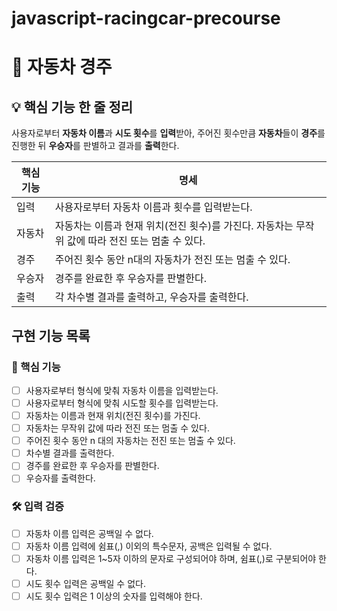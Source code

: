 # javascript-racingcar-precourse

# 🚗 자동차 경주

## 💡 핵심 기능 한 줄 정리
사용자로부터 **자동차 이름**과 **시도 횟수**를 **입력**받아, 주어진 횟수만큼 **자동차**들이 **경주**를 진행한 뒤 **우승자**를 판별하고 결과를 **출력**한다.

| **핵심 기능** | **명세** |
| --- | --- |
| 입력 | 사용자로부터 자동차 이름과 횟수를 입력받는다. |
| 자동차 | 자동차는 이름과 현재 위치(전진 횟수)를 가진다. 자동차는 무작위 값에 따라 전진 또는 멈출 수 있다. |
| 경주 | 주어진 횟수 동안 n대의 자동차가 전진 또는 멈출 수 있다. |
| 우승자 | 경주를 완료한 후 우승자를 판별한다. |
| 출력 | 각 차수별 결과를 출력하고, 우승자를 출력한다. |

## 구현 기능 목록

### 🌟 핵심 기능
- [ ] 사용자로부터 형식에 맞춰 자동차 이름을 입력받는다.
- [ ] 사용자로부터 형식에 맞춰 시도할 횟수를 입력받는다.
- [ ] 자동차는 이름과 현재 위치(전진 횟수)를 가진다.
- [ ] 자동차는 무작위 값에 따라 전진 또는 멈출 수 있다.
- [ ] 주어진 횟수 동안 n 대의 자동차는 전진 또는 멈출 수 있다.
- [ ] 차수별 결과를 출력한다.
- [ ] 경주를 완료한 후 우승자를 판별한다.
- [ ] 우승자를 출력한다.

### 🛠️ 입력 검증
- [ ] 자동차 이름 입력은 공백일 수 없다.
- [ ] 자동차 이름 입력에 쉼표(,) 이외의 특수문자, 공백은 입력될 수 없다.
- [ ] 자동차 이름 입력은 1~5자 이하의 문자로 구성되어야 하며, 쉼표(,)로 구분되어야 한다.
- [ ] 시도 횟수 입력은 공백일 수 없다.
- [ ] 시도 횟수 입력은 1 이상의 숫자를 입력해야 한다.
